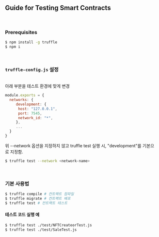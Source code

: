 ## Guide for Testing Smart Contracts

<br/>

### Prerequisites

```bash
$ npm install -g truffle
$ npm i
```

<br/>

### `truffle-config.js` 설정

<br/>
아래 부분을 테스트 환경에 맞게 변경

```js
module.exports = {
  networks: {
     development: {
      host: "127.0.0.1",
      port: 7545,
      network_id: "*",
     },
     ...
  }
}
```

위 --network 옵션을 지정하지 않고 truffle test 실행 시, "development"를 기본으로 지정함.

```bash
$ truffle test --network <network-name>
```

<br/>

### 기본 사용법

```bash
$ truffle compile # 컨트랙트 컴파일
$ truffle migrate # 컨트랙트 배포
$ truffle test # 컨트랙트 테스트
```

#### 테스트 코드 실행 예

```bash
$ truffle test ./test/NFTCreateorTest.js
$ truffle test ./test/SaleTest.js
```

<br/>
<br/>
